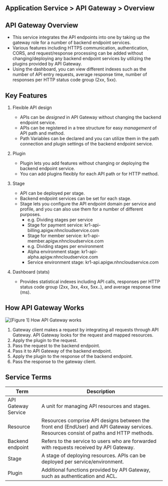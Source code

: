 ## Application Service > API Gateway > Overview


## API Gateway Overview

- This service integrates the API endpoints into one by taking up the gateway role for a number of backend endpoint services.
-  Various features including HTTPS communication, authentication, CORS, and request/response processing can be added without changing/deploying any backend endpoint services by utilizing the plugins provided by API Gateway.
- Using the dashboard, you can view different indexes such as the number of API entry requests, average response time, number of responses per HTTP status code group (2xx, 5xx).


## Key Features

1. Flexible API design
    - APIs can be *designed* in API Gateway without changing the backend endpoint service.
    - APIs can be registered in a tree structure for easy *management* of API path and method.
    - Path Variables can be declared and you can utilize them in the path connection and plugin settings of the backend endpoint service.
2. Plugin
    - Plugin lets you add features without changing or deploying the backend endpoint service.
    - You can add plugins flexibly for each API path or for HTTP method.
3. Stage
    - API can be deployed per stage.
    - Backend endpoint services can be set for each stage.
    - Stage lets you configure the API endpoint domain per service and profile, and you can also use them for a number of different purposes.
        - e.g. Dividing stages per service
        - Stage for payment service: kr1-api-billing.apigw.nhncloudservice.com
        - Stage for member service: kr1-api-member.apigw.nhncloudservice.com
        - e.g. Dividing stages per environment
        - Alpha environment stage: kr1-api-alpha.apigw.nhncloudservice.com
        - Service environment stage: kr1-api.apigw.nhncloudservice.com
        
4. Dashboard (stats)
    - Provides statistical indexes including API calls, responses per HTTP status code group (2xx, 3xx, 4xx, 5xx..), and average response time (ms).


## How API Gateway Works

![[Figure 1] How API Gateway works](https://static.toastoven.net/prod_apigateway/v2/apigw-v2-flow.png)
1. Gateway client makes a request by integrating all requests through API Gateway. API Gateway looks for the request and mapped resources.
2. Apply the plugin to the request.
3. Pass the request to the backend endpoint.
4. Pass it to API Gateway of the backend endpoint.
5. Apply the plugin to the response of the backend endpoint. 
6. Pass the response to the gateway client.

## Service Terms 

| Term | Description |
| --- | --- |
| API Gateway Service |  A unit for managing API resources and  stages. |
| Resource | Resources comprise API designs between the  front end (EndUser) and API Gateway services. Resources consist of paths and  HTTP methods. |
| Backend endpoint | Refers to the service to users who are  forwarded with requests received by API Gateway. |
| Stage | A stage of deploying resources. APIs can be deployed per service/environment. |
| Plugin | Additional functions provided by API  Gateway, such as authentication and ACL. |
